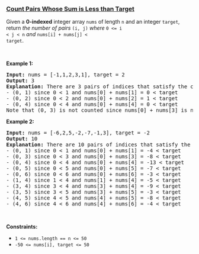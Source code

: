 ### [Count Pairs Whose Sum is Less than Target](https://leetcode.com/problems/count-pairs-whose-sum-is-less-than-target)

Given a <strong>0-indexed</strong> integer array <code>nums</code> of length <code>n</code> and an integer <code>target</code>, return <em>the number of pairs</em> <code>(i, j)</code> <em>where</em> <code>0 &lt;= i &lt; j &lt; n</code> <em>and</em> <code>nums[i] + nums[j] &lt; target</code>.
<p>&nbsp;</p>
<p><strong class="example">Example 1:</strong></p>

<pre>
<strong>Input:</strong> nums = [-1,1,2,3,1], target = 2
<strong>Output:</strong> 3
<strong>Explanation:</strong> There are 3 pairs of indices that satisfy the conditions in the statement:
- (0, 1) since 0 &lt; 1 and nums[0] + nums[1] = 0 &lt; target
- (0, 2) since 0 &lt; 2 and nums[0] + nums[2] = 1 &lt; target 
- (0, 4) since 0 &lt; 4 and nums[0] + nums[4] = 0 &lt; target
Note that (0, 3) is not counted since nums[0] + nums[3] is not strictly less than the target.
</pre>

<p><strong class="example">Example 2:</strong></p>

<pre>
<strong>Input:</strong> nums = [-6,2,5,-2,-7,-1,3], target = -2
<strong>Output:</strong> 10
<strong>Explanation:</strong> There are 10 pairs of indices that satisfy the conditions in the statement:
- (0, 1) since 0 &lt; 1 and nums[0] + nums[1] = -4 &lt; target
- (0, 3) since 0 &lt; 3 and nums[0] + nums[3] = -8 &lt; target
- (0, 4) since 0 &lt; 4 and nums[0] + nums[4] = -13 &lt; target
- (0, 5) since 0 &lt; 5 and nums[0] + nums[5] = -7 &lt; target
- (0, 6) since 0 &lt; 6 and nums[0] + nums[6] = -3 &lt; target
- (1, 4) since 1 &lt; 4 and nums[1] + nums[4] = -5 &lt; target
- (3, 4) since 3 &lt; 4 and nums[3] + nums[4] = -9 &lt; target
- (3, 5) since 3 &lt; 5 and nums[3] + nums[5] = -3 &lt; target
- (4, 5) since 4 &lt; 5 and nums[4] + nums[5] = -8 &lt; target
- (4, 6) since 4 &lt; 6 and nums[4] + nums[6] = -4 &lt; target
</pre>

<p>&nbsp;</p>
<p><strong>Constraints:</strong></p>

<ul>
	<li><code>1 &lt;= nums.length == n &lt;= 50</code></li>
	<li><code>-50 &lt;= nums[i], target &lt;= 50</code></li>
</ul>
